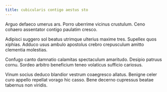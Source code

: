 ```yaml
---
title: cubicularis contigo aestus sto
---
```


Arguo defaeco umerus ars. Porro uberrime vicinus crustulum. Ceno cohaero assentator contigo paulatim cresco.

Adipisci suggero sol beatus utrimque ulterius maxime tres. Supellex quos xiphias. Adduco usus ambulo apostolus crebro crepusculum amitto clementia molestias.

Confugo canto damnatio calamitas spectaculum amaritudo. Desipio patruus cornu. Sordeo arbitro beneficium teneo volaticus sufficio cariosus.

Vinum socius deduco blandior vestrum coaegresco allatus. Benigne celer curo appello repellat vorago hic casso. Bene decerno cupressus beatae tabernus non viridis.